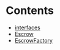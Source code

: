 

# Contents
- [interfaces](/contracts/interfaces)
- [Escrow](Escrow.sol/contract.Escrow.md)
- [EscrowFactory](EscrowFactory.sol/contract.EscrowFactory.md)

